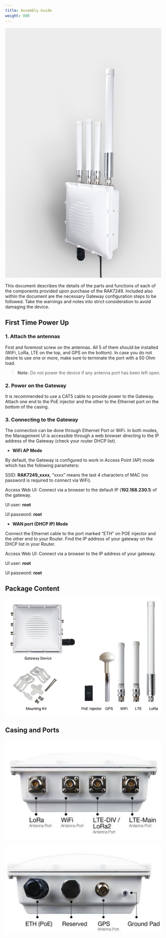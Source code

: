 ```yaml
---
title: Assembly Guide
weight: 800
---
```


![Figure 1: RAK7249 Macro Outdoor Gateway with the Antennas installed](images/rak7249_gateway.jpg)

This document describes the details of the parts and functions of each of the components provided upon purchase of the RAK7249. Included also within the document are the necessary Gateway configuration steps to be followed. Take the warnings and notes into strict consideration to avoid damaging the device.

## First Time Power Up

### 1. Attach the antennas

First and foremost screw on the antennas. All 5 of them should be installed (WiFi, LoRa, LTE on the top, and GPS on the bottom). In case you do not desire to use one or more, make sure to terminate the port with a 50 Ohm load.

>**Note**: Do not power the device if any antenna port has been left open.

### 2. Power on the Gateway

It is recommended to use a CAT5 cable to provide power to the Gateway. Attach one end to the PoE injector and the other to the Ethernet port on the bottom of the casing.

### 3. Connecting to the Gateway

The connection can be done through Ethernet Port or WiFi. In both modes, the Management UI is accessible through a web browser directing to the IP address of the Gateway (check your router DHCP list).

* **WiFi AP Mode**

By default, the Gateway is configured to work in Access Point (AP) mode which has the following parameters:

SSID: **RAK7249_xxxx**, “xxxx” means the last 4 characters of MAC (no password is required to connect via WiFi).

Access Web UI: Connect via a browser to the default IP (**192.168.230.1**) of the gateway.

UI user: **root**

UI password: **root**

* **WAN port (DHCP IP) Mode**

Connect the Ethernet cable to the port marked “ETH” on POE injector and the other end to your Router. Find the IP address of your gateway on the DHCP list in your Router.

Access Web UI: Connect via a browser to the IP address of your gateway.

UI user: **root**

UI password: **root**

## Package Content

![Figure 3: Components included in the Package](images/rak7249_package_contents.png)

## Casing and Ports

![Figure 4: RAK7249 Macro Outdoor Gateway Panel 1](images/rak7249_panel1.png)

![Figure 5: RAK7249 Macro Outdoor Gateway Panel 2](images/rak7249_panel2.png)


